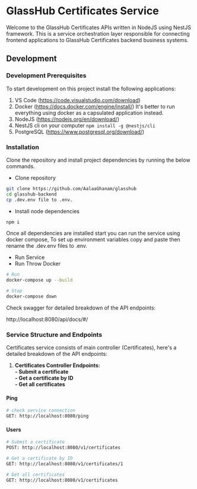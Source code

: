 # GlassHub Certificates Service

Welcome to the GlassHub Certificates APIs written in NodeJS using NestJS framework.
This is a service orchestration layer responsible for connecting frontend applications to GlassHub Certificates backend business systems.

## Development
### Development Prerequisites

To start development on this project install the following applications:

1. VS Code (https://code.visualstudio.com/download)
2. Docker (https://docs.docker.com/engine/install/) It's better to run everything using docker as a capsulated application instead.
3. NodeJS (https://nodejs.org/en/download/)
4. NestJS cli on your computer `npm install -g @nestjs/cli`
4. PostgreSQL (https://www.postgresql.org/download/)

### Installation

Clone the repository and install project dependencies by running the below commands.

- Clone repository

```sh
git clone https://github.com/AalaaGhanam/glasshub
cd glasshub-backend
cp .dev.env file to .env.
```

- Install node dependencies

```sh
npm i
```
Once all dependencies are installed start you can run the service using docker compose,
To set up environment variables copy and paste then rename the .dev.env files to .env.

- Run Service
- Run Throw Docker
```sh
# Run
docker-compose up --build

# Stop
docker-compose down
```

Check swagger for detailed breakdown of the API endpoints:

http://localhost:8080/api/docs/#/


### Service Structure and Endpoints
 
Certificates service consists of main controller (Certificates), here's a detailed breakdown of the API endpoints:

1. **Certificates Controller Endpoints:**<br />
**- Submit a certificate** <br />
**- Get a certificate by ID** <br />
**- Get all certificates** <br />

#### Ping 

```sh
# check service connection
GET: http://localhost:8080/ping
```

#### Users 

```sh
# Submit a certificate
POST: http://localhost:8080/v1/certificates

# Get a certificate by ID
GET: http://localhost:8080/v1/certificates/1

# Get all certificates
GET: http://localhost:8080/v1/certificates
```